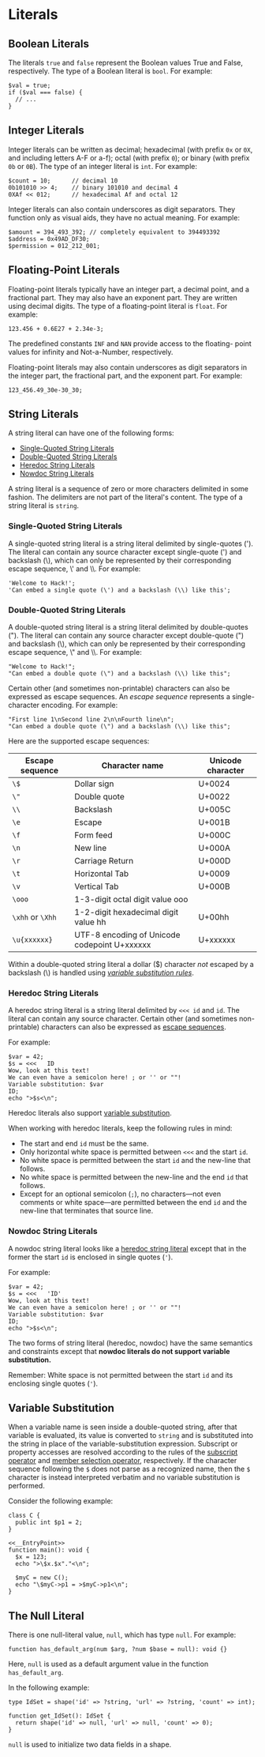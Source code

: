 # Literals

## Boolean Literals

The literals `true` and `false` represent the Boolean values True and False, respectively. The type of a Boolean
literal is `bool`. For example:

```hack
$val = true;
if ($val === false) {
  // ...
}
```

## Integer Literals

Integer literals can be written as decimal; hexadecimal (with prefix `0x` or `0X`, and including letters A-F or a-f);
octal (with prefix `0`); or binary (with prefix `0b` or `0B`).  The type of an integer literal is `int`.  For example:

```hack
$count = 10;      // decimal 10
0b101010 >> 4;    // binary 101010 and decimal 4
0XAf << 012;      // hexadecimal Af and octal 12
```

Integer literals can also contain underscores as digit separators. They function only as visual aids, they have no
actual meaning. For example:

```hack
$amount = 394_493_392; // completely equivalent to 394493392
$address = 0x49AD_DF30;
$permission = 012_212_001;
```

## Floating-Point Literals

Floating-point literals typically have an integer part, a decimal point, and a fractional part. They may also have an
exponent part. They are written using decimal digits.  The type of a floating-point literal is `float`.  For example:

```hack
123.456 + 0.6E27 + 2.34e-3;
```

The predefined constants `INF` and `NAN` provide access to the floating- point values for infinity and Not-a-Number, respectively.

Floating-point literals may also contain underscores as digit separators in the integer part, the fractional part, and the exponent part. For example:

```hack
123_456.49_30e-30_30;
```

## String Literals

A string literal can have one of the following forms:
  - [Single-Quoted String Literals](#single-quoted-string-literals)
  - [Double-Quoted String Literals](#double-quoted-string-literals)
  - [Heredoc String Literals](#heredoc-string-literals)
  - [Nowdoc String Literals](#nowdoc-string-literals)

A string literal is a sequence of zero or more characters delimited in some fashion. The delimiters are not part of
the literal's content. The type of a string literal is `string`.

### Single-Quoted String Literals

A single-quoted string literal is a string literal delimited by single-quotes ('). The literal can contain any source
character except single-quote (') and backslash (\\), which can only be represented by their corresponding escape sequence, \\' and \\\\.  For example:

```hack
'Welcome to Hack!';
'Can embed a single quote (\') and a backslash (\\) like this';
```

### Double-Quoted String Literals

A double-quoted string literal is a string literal delimited by double-quotes ("). The literal can contain any source
character except double-quote (") and backslash (\\), which can only be represented by their corresponding escape sequence, \\" and \\\\.  For example:

```hack
"Welcome to Hack!";
"Can embed a double quote (\") and a backslash (\\) like this";
```

Certain other (and sometimes non-printable) characters can also be expressed as escape sequences.  An *escape sequence*
represents a single-character encoding.  For example:

```hack
"First line 1\nSecond line 2\n\nFourth line\n";
"Can embed a double quote (\") and a backslash (\\) like this";
```

Here are the supported escape sequences:

Escape sequence | Character name | Unicode character
--------------- | --------------| ------
`\$`  | Dollar sign | U+0024
`\"`  | Double quote | U+0022
`\\`  | Backslash | U+005C
`\e`  | Escape | U+001B
`\f`  | Form feed | U+000C
`\n`  | New line | U+000A
`\r`  | Carriage Return | U+000D
`\t`  | Horizontal Tab | U+0009
`\v`  | Vertical Tab | U+000B
`\ooo` |  1-3-digit octal digit value ooo |
`\xhh` or `\Xhh`  | 1-2-digit hexadecimal digit value hh | U+00hh
`\u{xxxxxx}` | UTF-8 encoding of Unicode codepoint U+xxxxxx | U+xxxxxx

Within a double-quoted string literal a dollar ($) character *not* escaped by a backslash (\\) is handled using *[variable
substitution rules](#variable-substitution)*.

### Heredoc String Literals

A heredoc string literal is a string literal delimited by `<<< id` and `id`. The literal can contain any source character.
Certain other (and sometimes non-printable) characters can also be expressed as [escape sequences](#string-literals__double-quoted-string-literals).

For example:

```
$var = 42;
$s = <<<   ID
Wow, look at this text!
We can even have a semicolon here! ; or '' or ""!
Variable substitution: $var
ID;
echo ">$s<\n";
```

Heredoc literals also support [variable substitution](#variable-substitution).

When working with heredoc literals, keep the following rules in mind:
* The start and end `id` must be the same.
* Only horizontal white space is permitted between `<<<` and the start `id`.
* No white space is permitted between the start `id` and the new-line that follows.
* No white space is permitted between the new-line and the end `id` that follows.
* Except for an optional semicolon (`;`), no characters&mdash;not even comments or white space&mdash;are permitted between the end `id` and the new-line that terminates that source line.

### Nowdoc String Literals

A nowdoc string literal looks like a [heredoc string literal](#string-literals__heredoc-string-literals) except that in the former the start
`id` is enclosed in single quotes (`'`).

For example:

```
$var = 42;
$s = <<<   'ID'
Wow, look at this text!
We can even have a semicolon here! ; or '' or ""!
Variable substitution: $var
ID;
echo ">$s<\n";
```
The two forms of string literal (heredoc, nowdoc) have the same semantics and constraints except that **nowdoc literals do not support variable substitution.**

Remember: White space is not permitted between the start `id` and its enclosing single quotes (`'`).

## Variable Substitution
When a variable name is seen inside a double-quoted string, after that variable is evaluated, its value is converted to `string`
and is substituted into the string in place of the variable-substitution expression. Subscript or property accesses are resolved
according to the rules of the [subscript operator](/docs/hack/expressions-and-operators/subscript) and
[member selection operator](/docs/hack/expressions-and-operators/member-selection), respectively. If the character sequence following
the `$` does not parse as a recognized name, then the `$` character is instead interpreted verbatim and no variable substitution
is performed.

Consider the following example:

```hack
class C {
  public int $p1 = 2;
}

<<__EntryPoint>>
function main(): void {
  $x = 123;
  echo ">\$x.$x"."<\n";

  $myC = new C();
  echo "\$myC->p1 = >$myC->p1<\n";
}
```

## The Null Literal

There is one null-literal value, `null`, which has type `null`.  For example:

```hack
function has_default_arg(num $arg, ?num $base = null): void {}
```

Here, `null` is used as a default argument value in the function `has_default_arg`.

In the following example:

```hack
type IdSet = shape('id' => ?string, 'url' => ?string, 'count' => int);

function get_IdSet(): IdSet {
  return shape('id' => null, 'url' => null, 'count' => 0);
}
```

`null` is used to initialize two data fields in a shape.
